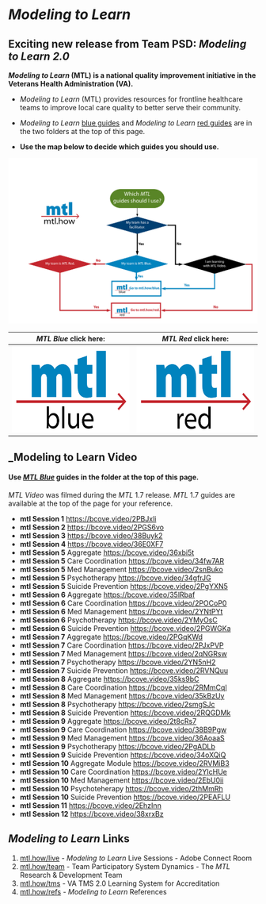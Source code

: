 # _Modeling to Learn_ 

## Exciting new release from Team PSD: _Modeling to Learn 2.0_

**_Modeling to Learn_ (MTL) is a national quality improvement initiative in the Veterans Health Administration (VA).** 
- _Modeling to Learn_ (MTL) provides resources for frontline healthcare teams to improve local care quality to better serve their community. 

- _Modeling to Learn_ [blue guides](https://mtl.how/blue) and _Modeling to Learn_ [red guides](https://mtl.how/red) are in the two folders at the top of this page.
- **Use the map below to decide which guides you should use.**

[<img src = "https://github.com/lzim/teampsd/blob/master/resources/maps/mtl.how_map.png">](https://github.com/lzim/mtl/tree/master/red)

 _MTL Blue_ click here: | _MTL Red_ click here:
-- | --
[<img src = "https://github.com/lzim/teampsd/blob/master/resources/logos/mtl_how_blue.png" height = "175" width = "300">](https://github.com/lzim/mtl/tree/master/blue) | [<img src = "https://github.com/lzim/teampsd/blob/master/resources/logos/mtl_how_red.png" height = "175" width = "300">](https://github.com/lzim/mtl/tree/master/red) |

## _Modeling to Learn Video
#### Use [_MTL Blue_](https://mtl.how/blue) guides in the folder at the top of this page.
_MTL Video_ was filmed during the _MTL_ 1.7 release. _MTL_ 1.7 guides are available at the top of the page for your reference.

- **mtl Session 1** https://bcove.video/2PBJxli
- **mtl Session 2** https://bcove.video/2PGS6vo
- **mtl Session 3** https://bcove.video/38Buyk2
- **mtl Session 4** https://bcove.video/36E0XF7
- **mtl Session 5** Aggregate https://bcove.video/36xbi5t
- **mtl Session 5** Care Coordination https://bcove.video/34fw7AR
- **mtl Session 5** Med Management https://bcove.video/2snBuko
- **mtl Session 5** Psychotherapy https://bcove.video/34gfrJG
- **mtl Session 5** Suicide Prevention https://bcove.video/2PgYXN5
- **mtl Session 6** Aggregate https://bcove.video/35lRbaf
- **mtl Session 6** Care Coordination https://bcove.video/2POCoP0
- **mtl Session 6** Med Management https://bcove.video/2YNtPYt
- **mtl Session 6** Psychotherapy https://bcove.video/2YMyOsC
- **mtl Session 6** Suicide Prevention https://bcove.video/2PGWGKa
- **mtl Session 7** Aggregate https://bcove.video/2PGqKWd
- **mtl Session 7** Care Coordination https://bcove.video/2PJxPVP
- **mtl Session 7** Med Management https://bcove.video/2qNGRsw
- **mtl Session 7** Psychotherapy https://bcove.video/2YN5nH2
- **mtl Session 7** Suicide Prevention https://bcove.video/2RVNQuu
- **mtl Session 8** Aggregate https://bcove.video/35ks9bC
- **mtl Session 8** Care Coordination https://bcove.video/2RMmCql
- **mtl Session 8** Med Management  https://bcove.video/35kBzUy
- **mtl Session 8** Psychotherapy https://bcove.video/2smgSJc
- **mtl Session 8** Suicide Prevention https://bcove.video/2RQGDMk
- **mtl Session 9** Aggregate https://bcove.video/2t8cRs7
- **mtl Session 9** Care Coordination https://bcove.video/38B9Pgw
- **mtl Session 9** Med Management https://bcove.video/36AoaaS
- **mtl Session 9** Psychotherapy https://bcove.video/2PgADLb
- **mtl Session 9** Suicide Prevention https://bcove.video/34oXQiQ
- **mtl Session 10** Aggregate Module https://bcove.video/2RVMiB3
- **mtl Session 10** Care Coordination https://bcove.video/2YIcHUe
- **mtl Session 10** Med Management https://bcove.video/2EbU0ii
- **mtl Session 10** Psychoteherapy https://bcove.video/2thMmRh
- **mtl Session 10** Suicide Prevention https://bcove.video/2PEAFLU
- **mtl Session 11** https://bcove.video/2EhzInn
- **mtl Session 12** https://bcove.video/38xrxBz

## *Modeling to Learn* Links
1. [mtl.how/live](https://www.mtl.how/live) - _Modeling to Learn_ Live Sessions - Adobe Connect Room
2. [mtl.how/team](https://www.mtl.how/team) - Team Participatory System Dynamics - The _MTL_ Research & Development Team
3. [mtl.how/tms](https://www.mtl.how/tms) - VA TMS 2.0 Learning System for Accreditation
4. [mtl.how/refs](https://www.mtl.how/refs) - _Modeling to Learn_ References 


